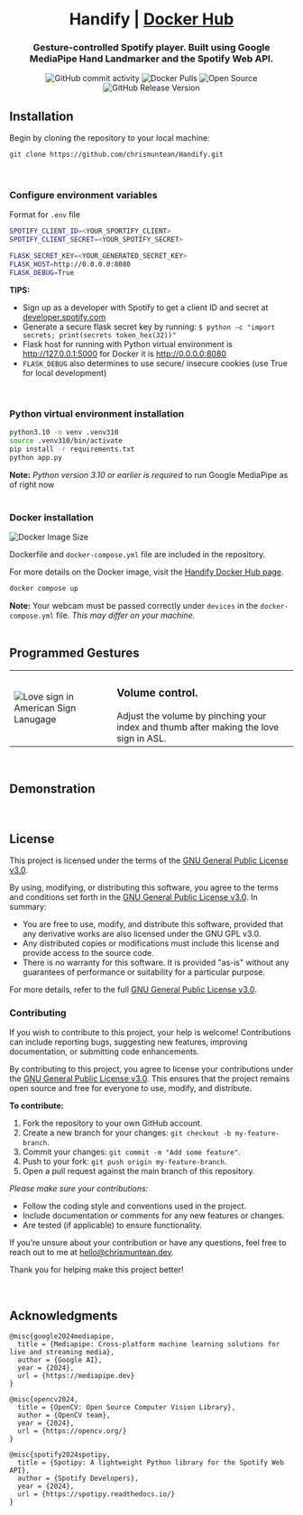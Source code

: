<div align="center">

# Handify | [Docker Hub](https://hub.docker.com/r/chrismuntean/handify)

### Gesture-controlled Spotify player. Built using Google MediaPipe Hand Landmarker and the Spotify Web API.

![GitHub commit activity](https://img.shields.io/github/commit-activity/t/chrismuntean/handify)
![Docker Pulls](https://img.shields.io/docker/pulls/chrismuntean/handify.svg)
![Open Source](https://img.shields.io/badge/Open%20Source-%E2%9D%A4%EF%B8%8F-blue)
![GitHub Release Version](https://img.shields.io/github/v/release/chrismuntean/handify)

</div>

## Installation
Begin by cloning the repository to your local machine:
```bash
git clone https://github.com/chrismuntean/Handify.git
```
<br>

### Configure environment variables
Format for `.env` file
```bash
SPOTIFY_CLIENT_ID=<YOUR_SPORTIFY_CLIENT>
SPOTIFY_CLIENT_SECRET=<YOUR_SPOTIFY_SECRET>

FLASK_SECRET_KEY=<YOUR_GENERATED_SECRET_KEY>
FLASK_HOST=http://0.0.0.0:8080
FLASK_DEBUG=True
```
**TIPS:**
* Sign up as a developer with Spotify to get a client ID and secret at [developer.spotify.com](https://developer.spotify.com)
* Generate a secure flask secret key by running: `$ python -c "import secrets; print(secrets token_hex(32))"`
* Flask host for running with Python virtual environment is http://127.0.0.1:5000 for Docker it is http://0.0.0.0:8080
* `FLASK_DEBUG` also determines to use secure/ insecure cookies (use True for local development)
<br>

### Python virtual environment installation
```bash
python3.10 -m venv .venv310
source .venv310/bin/activate
pip install -r requirements.txt
python app.py
```
**Note:** *Python version 3.10 or earlier is required* to run Google MediaPipe as of right now
<br><br>

### Docker installation
![Docker Image Size](https://img.shields.io/docker/image-size/chrismuntean/handify)


Dockerfile and `docker-compose.yml` file are included in the repository.

For more details on the Docker image, visit the [Handify Docker Hub page](https://hub.docker.com/r/chrismuntean/handify).

```bash
docker compose up
```
**Note:** Your webcam must be passed correctly under `devices` in the `docker-compose.yml` file. *This may differ on your machine.*
<br><br>

## Programmed Gestures
<table>
  
  <tr>
    <td>
      <img src="/static/pinch.png" alt="Love sign in American Sign Lanugage">
    </td>
    <td>
        <h3><b>Volume control. </b></h3>
        Adjust the volume by pinching your index and thumb after making the love sign in ASL.
    </td>
  </tr>

</table>
<br>

## Demonstration
<br>

## License

This project is licensed under the terms of the [GNU General Public License v3.0](LICENSE).

By using, modifying, or distributing this software, you agree to the terms and conditions set forth in the [GNU General Public License v3.0](https://www.gnu.org/licenses/gpl-3.0.en.html). In summary:

- You are free to use, modify, and distribute this software, provided that any derivative works are also licensed under the GNU GPL v3.0.
- Any distributed copies or modifications must include this license and provide access to the source code.
- There is no warranty for this software. It is provided "as-is" without any guarantees of performance or suitability for a particular purpose.

For more details, refer to the full [GNU General Public License v3.0](https://www.gnu.org/licenses/gpl-3.0.en.html).

### Contributing
If you wish to contribute to this project, your help is welcome! Contributions can include reporting bugs, suggesting new features, improving documentation, or submitting code enhancements.

By contributing to this project, you agree to license your contributions under the [GNU General Public License v3.0](https://www.gnu.org/licenses/gpl-3.0.en.html). This ensures that the project remains open source and free for everyone to use, modify, and distribute.

**To contribute:**
1. Fork the repository to your own GitHub account.
2. Create a new branch for your changes: `git checkout -b my-feature-branch`.
3. Commit your changes: `git commit -m "Add some feature"`.
4. Push to your fork: `git push origin my-feature-branch`.
5. Open a pull request against the main branch of this repository.

*Please make sure your contributions:*
- Follow the coding style and conventions used in the project.
- Include documentation or comments for any new features or changes.
- Are tested (if applicable) to ensure functionality.

If you’re unsure about your contribution or have any questions, feel free to reach out to me at [hello@chrismuntean.dev](mailto:hello@chrismuntean.dev).

Thank you for helping make this project better!

<br>

## Acknowledgments
```
@misc{google2024mediapipe,
  title = {Mediapipe: Cross-platform machine learning solutions for live and streaming media},
  author = {Google AI},
  year = {2024},
  url = {https://mediapipe.dev}
}

@misc{opencv2024,
  title = {OpenCV: Open Source Computer Vision Library},
  author = {OpenCV team},
  year = {2024},
  url = {https://opencv.org/}
}

@misc{spotify2024spotipy,
  title = {Spotipy: A lightweight Python library for the Spotify Web API},
  author = {Spotify Developers},
  year = {2024},
  url = {https://spotipy.readthedocs.io/}
}
```